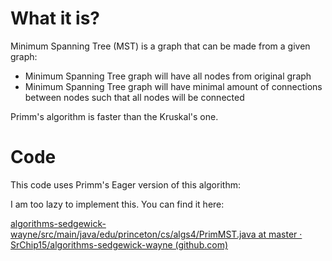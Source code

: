 # What it is?

Minimum Spanning Tree (MST) is a graph that can be made from a given graph:
- Minimum Spanning Tree graph will have all nodes from original graph
- Minimum Spanning Tree graph will have minimal amount of connections between nodes such that all nodes will be connected

Primm's algorithm is faster than the Kruskal's one.
# Code

This code uses Primm's Eager version of this algorithm:

I am too lazy to implement this. You can find it here:

[algorithms-sedgewick-wayne/src/main/java/edu/princeton/cs/algs4/PrimMST.java at master · SrChip15/algorithms-sedgewick-wayne (github.com)](https://github.com/SrChip15/algorithms-sedgewick-wayne/blob/master/src/main/java/edu/princeton/cs/algs4/PrimMST.java)